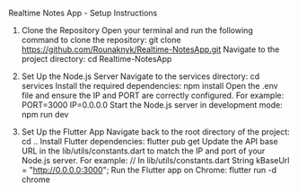 Realtime Notes App - Setup Instructions

1. Clone the Repository
   Open your terminal and run the following command to clone the repository:
    git clone https://github.com/Rounaknyk/Realtime-NotesApp.git
   Navigate to the project directory:
    cd Realtime-NotesApp

2. Set Up the Node.js Server
   Navigate to the services directory:
    cd services
   Install the required dependencies:
    npm install
   Open the .env file and ensure the IP and PORT are correctly configured. For example:
    PORT=3000
    IP=0.0.0.0
   Start the Node.js server in development mode:
    npm run dev

3. Set Up the Flutter App
   Navigate back to the root directory of the project:
    cd ..
   Install Flutter dependencies:
    flutter pub get
   Update the API base URL in the lib/utils/constants.dart to match the IP and port of your Node.js server. For example:
    // In lib/utils/constants.dart
    String kBaseUrl = "http://0.0.0.0:3000";
   Run the Flutter app on Chrome:
    flutter run -d chrome
